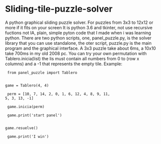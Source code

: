 # Sliding-tile-puzzle-solver
A python graphical  sliding puzzle solver. For puzzles from 3x3 to 12x12 or more if it fits on your screen 
It is python 3.6 and tkinter, not use recursive fuctions not IA, plain, simple pyton code that I made when 
i was learning python.
There are two python scripts, one, panel_puzzle.py, is the solver library that you can use standalone, the oter script, puzzle.py is the main program and the graphical interface.
A 3x3 puzzle take about 6ms, a 10x10 take 700ms in my old 2008 pc.
You can try your own permutation with Tablero.inicia(list) the lis must contain all numbers from 0 to (row x columns) and a -1 that represents the empty tile. 
Example:<p>
<code>
from panel_puzzle import Tablero<p>
game = Tablero(4, 4)<p>
perm = [10, 7, 14, 2, 0, 1, 6, 12, 4, 8, 9, 11, 5, 3, 13, -1]<p>
game.inicia(perm)<p>
game.print('start panel')<p>
game.resuelve()<p>
game.print('I win')<p>
</code>
